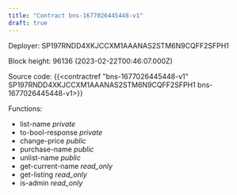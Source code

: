 ```yaml
---
title: "Contract bns-1677026445448-v1"
draft: true
---
```

Deployer: SP197RNDD4XKJCCXM1AAANAS2STM6N9CQFF2SFPH1


 



Block height: 96136 (2023-02-22T00:46:07.000Z)

Source code: {{<contractref "bns-1677026445448-v1" SP197RNDD4XKJCCXM1AAANAS2STM6N9CQFF2SFPH1 bns-1677026445448-v1>}}

Functions:

* list-name _private_
* to-bool-response _private_
* change-price _public_
* purchase-name _public_
* unlist-name _public_
* get-current-name _read_only_
* get-listing _read_only_
* is-admin _read_only_
